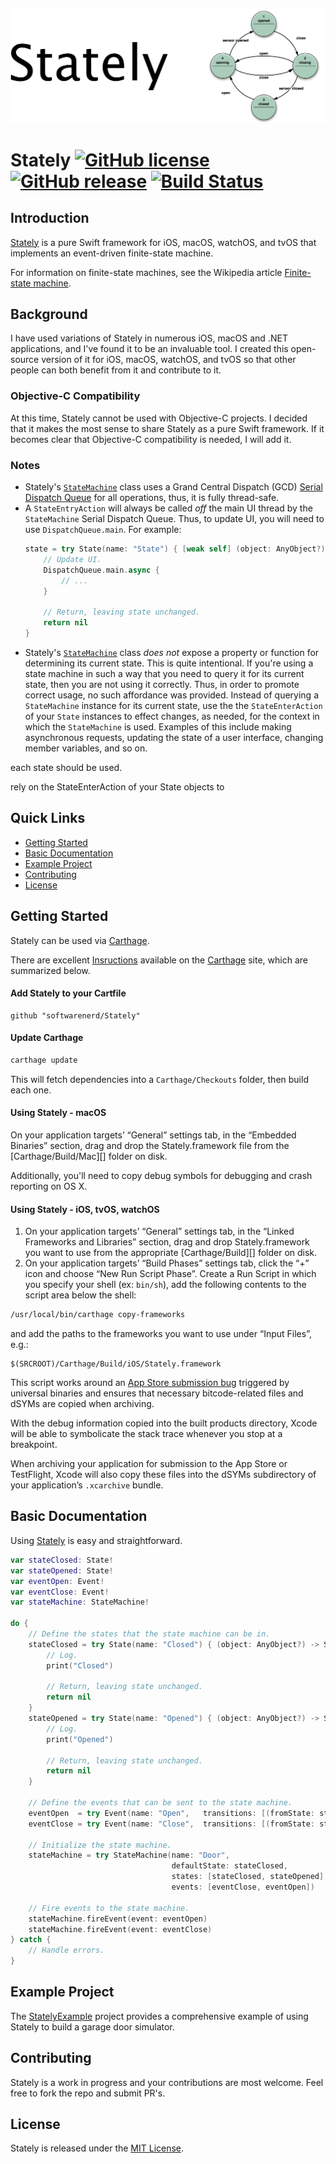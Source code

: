 ![](Logo/Header.png)

# Stately [![GitHub license](https://img.shields.io/badge/license-MIT-lightgrey.svg)](https://raw.githubusercontent.com/softwarenerd/Stately/master/LICENSE.md) [![GitHub release](https://img.shields.io/github/release/softwarenerd/Stately.svg)](https://github.com/softwarenerd/Stately/releases) [![Build Status](https://travis-ci.org/softwarenerd/Stately.svg?branch=master)](https://travis-ci.org/softwarenerd/Stately) 

## Introduction 

[Stately](https://github.com/softwarenerd/Stately) is a pure Swift framework for iOS, macOS, watchOS, and tvOS that implements an event-driven finite-state machine.

For information on finite-state machines, see the Wikipedia article [Finite-state machine](https://en.wikipedia.org/wiki/Finite-state_machine).

## Background

I have used variations of Stately in numerous iOS, macOS and .NET applications, and I've found it to be an invaluable tool. I created this open-source version of it for iOS, macOS, watchOS, and tvOS so that other people can both benefit from it and contribute to it.

### Objective-C Compatibility

At this time, Stately cannot be used with Objective-C projects. I decided that it makes the most sense to share Stately as a pure Swift framework. If it becomes clear that Objective-C compatibility is needed, I will add it.

### Notes

- Stately's [`StateMachine`](https://github.com/softwarenerd/Stately/blob/master/Stately/Code/StateMachine.swift) class uses a Grand Central Dispatch (GCD) [Serial Dispatch Queue](https://developer.apple.com/library/content/documentation/General/Conceptual/ConcurrencyProgrammingGuide/OperationQueues/OperationQueues.html) for all operations, thus, it is fully thread-safe.
- A `StateEntryAction` will always be called *off* the main UI thread by the `StateMachine` Serial Dispatch Queue. Thus, to update UI, you will need to use `DispatchQueue.main`. For example:
    ```Swift
    state = try State(name: "State") { [weak self] (object: AnyObject?) -> StateChange? in
        // Update UI.
        DispatchQueue.main.async {
            // ...
        }
        
        // Return, leaving state unchanged.
        return nil
    }
    ```
- Stately's [`StateMachine`](https://github.com/softwarenerd/Stately/blob/master/Stately/Code/StateMachine.swift) class *does not* expose a property or function for determining its current state. This is quite intentional. If you're using a state machine in such a way that you need to query it for its current state, then you are not using it correctly. Thus, in order to promote correct usage, no such affordance was provided. Instead of querying a `StateMachine` instance for its current state, use the the `StateEnterAction` of your `State` instances to effect changes, as needed, for the context in which the `StateMachine` is used. Examples of this include making asynchronous requests, updating the state of a user interface, changing member variables, and so on.

each state should be used.

rely on the StateEnterAction of your State objects to 

## Quick Links

- [Getting Started](#getting-started)
- [Basic Documentation](#basic-documentation)
- [Example Project](#example-project)
- [Contributing](#contributing)
- [License](#license)

## Getting Started

Stately can be used via [Carthage](https://github.com/Carthage/Carthage). 

There are excellent [Insructions](https://github.com/Carthage/Carthage#getting-started) available on the [Carthage](https://github.com/Carthage/Carthage) site, which are summarized below.

#### Add Stately to your Cartfile

```
github "softwarenerd/Stately"
```

#### Update Carthage

```sh
carthage update
```

This will fetch dependencies into a `Carthage/Checkouts` folder, then build each one.

#### Using Stately - macOS

On your application targets’ “General” settings tab, in the “Embedded Binaries” section, drag and drop the Stately.framework file from the [Carthage/Build/Mac][] folder on disk.

Additionally, you'll need to copy debug symbols for debugging and crash reporting on OS X.

#### Using Stately - iOS, tvOS, watchOS

1. On your application targets’ “General” settings tab, in the “Linked Frameworks and Libraries” section, drag and drop Stately.framework you want to use from the appropriate [Carthage/Build][] folder on disk.
1. On your application targets’ “Build Phases” settings tab, click the “+” icon and choose “New Run Script Phase”. Create a Run Script in which you specify your shell (ex: `bin/sh`), add the following contents to the script area below the shell:

  ```sh
  /usr/local/bin/carthage copy-frameworks
  ```

  and add the paths to the frameworks you want to use under “Input Files”, e.g.:

  ```
  $(SRCROOT)/Carthage/Build/iOS/Stately.framework
  ```

  This script works around an [App Store submission bug](http://www.openradar.me/radar?id=6409498411401216) triggered by universal binaries and ensures that necessary bitcode-related files and dSYMs are copied when archiving.

With the debug information copied into the built products directory, Xcode will be able to symbolicate the stack trace whenever you stop at a breakpoint.

When archiving your application for submission to the App Store or TestFlight, Xcode will also copy these files into the dSYMs subdirectory of your application’s `.xcarchive` bundle.

## Basic Documentation

Using [Stately](https://github.com/softwarenerd/Stately) is easy and straightforward.

```swift
var stateClosed: State!
var stateOpened: State!
var eventOpen: Event!
var eventClose: Event!
var stateMachine: StateMachine!

do {
    // Define the states that the state machine can be in.
    stateClosed = try State(name: "Closed") { (object: AnyObject?) -> StateChange? in
        // Log.
        print("Closed")

        // Return, leaving state unchanged.
        return nil
    }
    stateOpened = try State(name: "Opened") { (object: AnyObject?) -> StateChange? in
        // Log.
        print("Opened")

        // Return, leaving state unchanged.
        return nil
    }

    // Define the events that can be sent to the state machine.
    eventOpen  = try Event(name: "Open",   transitions: [(fromState: stateClosed, toState: stateOpened)])
    eventClose = try Event(name: "Close",  transitions: [(fromState: stateOpened, toState: stateClosed)])

    // Initialize the state machine.
    stateMachine = try StateMachine(name: "Door",
                                    defaultState: stateClosed,
                                    states: [stateClosed, stateOpened],
                                    events: [eventClose, eventOpen])

    // Fire events to the state machine.
    stateMachine.fireEvent(event: eventOpen)
    stateMachine.fireEvent(event: eventClose)
} catch {
    // Handle errors.
}
```

## Example Project

The [StatelyExample](https://github.com/softwarenerd/StatelyExample) project provides a comprehensive example of using Stately to build a garage door simulator.

## Contributing

Stately is a work in progress and your contributions are most welcome. Feel free to fork the repo and submit PR's.

## License

Stately is released under the [MIT License](LICENSE.md).

